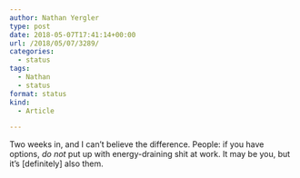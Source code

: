 ```yaml
---
author: Nathan Yergler
type: post
date: 2018-05-07T17:41:14+00:00
url: /2018/05/07/3289/
categories:
  - status
tags:
  - Nathan
  - status
format: status
kind:
  - Article

---
```

Two weeks in, and I can’t believe the difference. People: if you have options, _do not_ put up with energy-draining shit at work. It may be you, but it’s [definitely] also them.